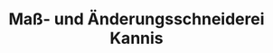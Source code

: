 ---
title: "Maß- und Änderungsschneiderei Kannis"
url: /arnsdorf/mass-und-aenderungsschneiderei-kannis/
shop: Schneiderei
---